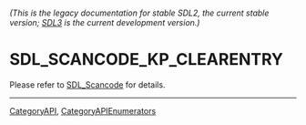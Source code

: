 ###### (This is the legacy documentation for stable SDL2, the current stable version; [SDL3](https://wiki.libsdl.org/SDL3/) is the current development version.)
# SDL_SCANCODE_KP_CLEARENTRY

Please refer to [SDL_Scancode](SDL_Scancode) for details.

----
[CategoryAPI](CategoryAPI), [CategoryAPIEnumerators](CategoryAPIEnumerators)

